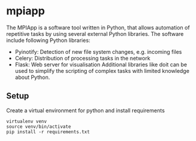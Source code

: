 # mpiapp

The MPIApp is a software tool written in Python, that allows automation of repetitive tasks by using several external Python libraries. The software include following Python libraries:
* Pyinotify: Detection of new file system changes, e.g. incoming files
* Celery: Distribution of processing tasks in the network
* Flask: Web server for visualisation
Additional libraries like doit can be used to simplify the scripting of complex tasks with limited knowledge about Python.

## Setup
Create a virtual environment for python and install requirements
```
virtualenv venv
source venv/bin/activate
pip install -r requirements.txt
```